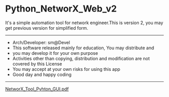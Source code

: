 # Python_NetworX_Web_v2

It's a simple automation tool for network engineer.This is version 2, you may get previous version for simplified form.

*************************************************************************************************
* Arch/Developer: sm@Devel                                                                      
* This software released mainly for education, You may distribute and                        
* you may develop it for your own purpose                                                       
* Activities other than copying, distribution and modification are not covered by this License  
* You may accept at your own risks for using this app                                           
* Good day and happy coding                                                                     
*************************************************************************************************


[NetworX_Tool_Pyhton_GUI.pdf](https://github.com/samdevel/Python_NetworX_Web_v2/files/10479001/NetworX_Tool_Pyhton_GUI.pdf)
